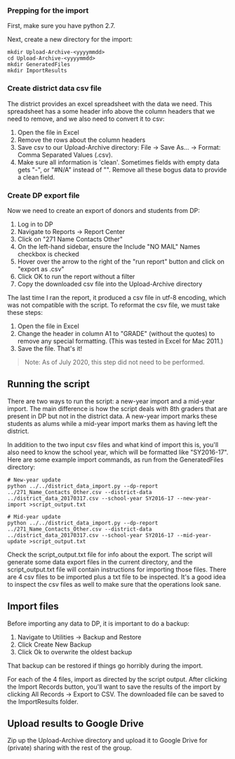 ### Prepping for the import

First, make sure you have python 2.7.

Next, create a new directory for the import:

```
mkdir Upload-Archive-<yyyymmdd>
cd Upload-Archive-<yyyymmdd>
mkdir GeneratedFiles
mkdir ImportResults
```

### Create district data csv file

The district provides an excel spreadsheet with the data we need. This spreadsheet has a some header info above the column headers that we need to remove, and we also need to convert it to csv:

1. Open the file in Excel
2. Remove the rows about the column headers
3. Save csv to our Upload-Archive directory: File -> Save As... -> Format: Comma Separated Values (.csv).
4. Make sure all information is 'clean'.  Sometimes fields with empty data gets "-", or "#N/A" instead of "". Remove all these bogus data to provide a clean field.

### Create DP export file

Now we need to create an export of donors and students from DP:

1. Log in to DP
2. Navigate to Reports -> Report Center
3. Click on "271 Name Contacts Other"
4. On the left-hand sidebar, ensure the Include "NO MAIL" Names checkbox is checked
5. Hover over the arrow to the right of the "run report" button and click on "export as .csv"
6. Click OK to run the report without a filter
7. Copy the downloaded csv file into the Upload-Archive directory

The last time I ran the report, it produced a csv file in utf-8 encoding, which was not compatible with the script. To reformat the csv file, we must take these steps:

1. Open the file in Excel
2. Change the header in column A1 to "GRADE" (without the quotes) to remove any special formatting. (This was tested in Excel for Mac 2011.)
3. Save the file. That's it!

> Note: As of July 2020, this step did not need to be performed.

## Running the script

There are two ways to run the script: a new-year import and a mid-year import. The main difference is how the script deals with 8th graders that are present in DP but not in the district data. A new-year import marks these students as alums while a mid-year import marks them as having left the district.

In addition to the two input csv files and what kind of import this is, you'll also need to know the school year, which will be formatted like "SY2016-17". Here are some example import commands, as run from the GeneratedFiles directory:

```
# New-year update
python ../../district_data_import.py --dp-report ../271_Name_Contacts_Other.csv --district-data ../district_data_20170317.csv --school-year SY2016-17 --new-year-import >script_output.txt

# Mid-year update
python ../../district_data_import.py --dp-report ../271_Name_Contacts_Other.csv --district-data ../district_data_20170317.csv --school-year SY2016-17 --mid-year-update >script_output.txt
```

Check the script_output.txt file for info about the export. The script will generate some data export files in the current directory, and the script_output.txt file will contain instructions for importing those files. There are 4 csv files to be imported plus a txt file to be inspected. It's a good idea to inspect the csv files as well to make sure that the operations look sane.

## Import files

Before importing any data to DP, it is important to do a backup:

1. Navigate to Utilities -> Backup and Restore
2. Click Create New Backup
3. Click Ok to overwrite the oldest backup

That backup can be restored if things go horribly during the import.

For each of the 4 files, import as directed by the script output. After clicking the Import Records button, you'll want to save the results of the import by clicking All Records -> Export to CSV. The downloaded file can be saved to the ImportResults folder.

## Upload results to Google Drive

Zip up the Upload-Archive directory and upload it to Google Drive for (private) sharing with the rest of the group.
